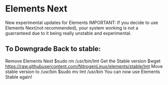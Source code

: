 # Elements Next
New experimental updates for Elements
IMPORTANT: If you decide to use Elements Next(not recommended), your system working is not a guarranteed due to it being really unstable and experimental.

## To Downgrade Back to stable:
Remove Elements Next
$sudo rm /usr/bin/lmt
Get the Stable version
$wget https://raw.githubusercontent.com/NitrogenLinux/elements/stable/lmt
Move stable version to /usr/bin
$sudo mv lmt /usr/bin
You can now use Elements Stable again!
